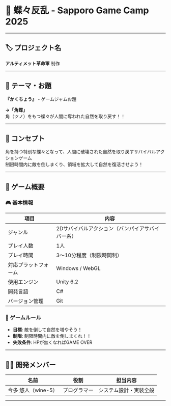 # 🦋 蝶々反乱 - Sapporo Game Camp 2025



---

## 🏷️ プロジェクト名
**アルティメット革命軍** 制作

---

## 🧩 テーマ・お題
**『かくちょう』** - ゲームジャムお題

**→「角蝶」**  
角（ツノ）をもつ蝶々が人間に奪われた自然を取り戻す！！

---

## 🧠 コンセプト
角を持つ特別な蝶々となって、人間に破壊された自然を取り戻すサバイバルアクションゲーム  
制限時間内に敵を倒しまくり、領域を拡大して自然を復活させよう！

---

## 🎯 ゲーム概要

### 🎮 基本情報
| 項目 | 内容 |
|------|------|
| ジャンル | 2Dサバイバルアクション（バンパイアサバイバー系） |
| プレイ人数 | 1人 |
| プレイ時間 | 3〜10分程度（制限時間制） |
| 対応プラットフォーム | Windows / WebGL |
| 使用エンジン | Unity 6.2 |
| 開発言語 | C# |
| バージョン管理 | Git |

### 🎲 ゲームルール
- **目標**: 敵を倒して自然を増やそう！
- **制限**: 制限時間内に敵を倒しまくれ！！
- **失敗条件**: HPが無くなればGAME OVER

---

## 🧑‍💻 開発メンバー
| 名前 | 役割 | 担当内容 |
|------|------|----------|
| 今多 悠人（wine-5） | プログラマー | システム設計・実装全般 |

---